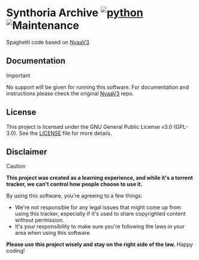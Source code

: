 # Synthoria Archive [![python](https://img.shields.io/badge/Python-3.13-3776AB.svg?style=flat&logo=python&logoColor=white)](https://www.python.org) ![Maintenance](https://img.shields.io/badge/maintained-passively-yellow)
Spaghetti code based on [NyaaV3](https://github.com/sb745/NyaaV3)

## Documentation
> [!IMPORTANT]
> No support will be given for running this software. For documentation and instructions please check the original [NyaaV3](https://github.com/sb745/NyaaV3) repo.

## License
This project is licensed under the GNU General Public License v3.0 (GPL-3.0). See the [LICENSE](LICENSE) file for more details.

## Disclaimer
> [!CAUTION]
> **This project was created as a learning experience, and while it's a torrent tracker, we can't control how people choose to use it.**

By using this software, you're agreeing to a few things:
- We're not responsible for any legal issues that might come up from using this tracker, especially if it's used to share copyrighted content without permission.
- It's your responsibility to make sure you're following the laws in your area when using this software.

**Please use this project wisely and stay on the right side of the law.** Happy coding!
